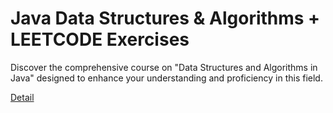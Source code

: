 # Java Data Structures & Algorithms + LEETCODE Exercises

Discover the comprehensive course on "Data Structures and Algorithms in Java" designed to enhance your understanding and proficiency in this field. 

[Detail](https://eduitfree.com/course/java-data-structures-algorithms-leetcode-exercises)